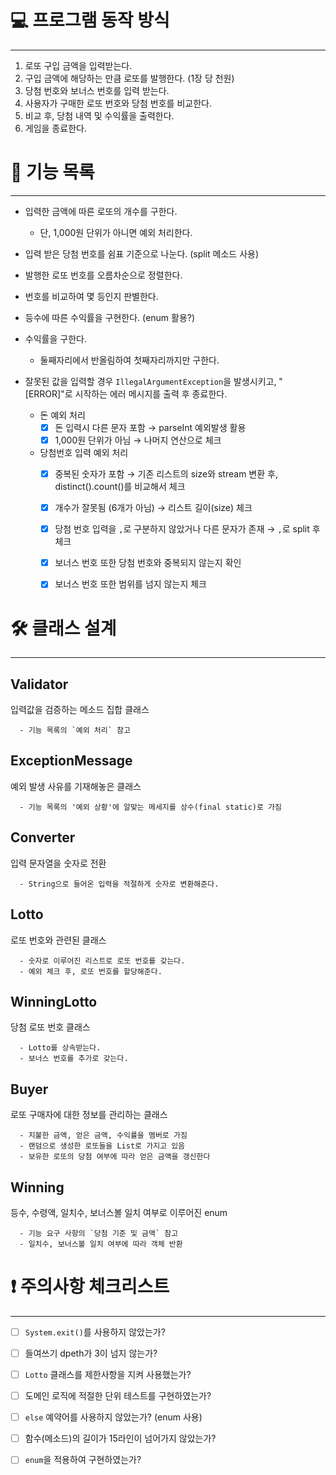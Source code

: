 # 💻 프로그램 동작 방식

---

1. 로또 구입 금액을 입력받는다.
2. 구입 금액에 해당하는 만큼 로또를 발행한다. (1장 당 천원)
3. 당첨 번호와 보너스 번호를 입력 받는다.
4. 사용자가 구매한 로또 번호와 당첨 번호를 비교한다.
5. 비교 후, 당첨 내역 및 수익률을 출력한다.
6. 게임을 종료한다.


# 🧰 기능 목록

---

- 입력한 금액에 따른 로또의 개수를 구한다.
  - 단, 1,000원 단위가 아니면 예외 처리한다.


- 입력 받은 당첨 번호를 쉼표 기준으로 나눈다. (split 메소드 사용)


- 발행한 로또 번호를 오름차순으로 정렬한다.


- 번호를 비교하여 몇 등인지 판별한다.


- 등수에 따른 수익률을 구현한다. (enum 활용?)


- 수익률을 구한다.
  - 둘째자리에서 반올림하여 첫째자리까지만 구한다.


- 잘못된 값을 입력할 경우 `IllegalArgumentException`을 발생시키고, "[ERROR]"로 시작하는 에러 메시지를 출력 후 종료한다.
  - 돈 예외 처리
    - [x] 돈 입력시 다른 문자 포함 → parseInt 예외발생 활용
    - [x] 1,000원 단위가 아님 → 나머지 연산으로 체크
  - 당첨번호 입력 예외 처리
    - [x] 중복된 숫자가 포함 → 기존 리스트의 size와 stream 변환 후, distinct().count()를 비교해서 체크 
    - [x] 개수가 잘못됨 (6개가 아님) → 리스트 길이(size) 체크
    - [x] 당첨 번호 입력을 `,`로 구분하지 않았거나 다른 문자가 존재 → `,`로 split 후 체크
    - [x] 보너스 번호 또한 당첨 번호와 중복되지 않는지 확인
    - [x] 보너스 번호 또한 범위를 넘지 않는지 체크


# 🛠️ 클래스 설계

---

## Validator

입력값을 검증하는 메소드 집합 클래스

```
  - 기능 목록의 `예외 처리` 참고
```

## ExceptionMessage

예외 발생 사유를 기재해놓은 클래스

```
  - 기능 목록의 '예외 상황'에 알맞는 메세지를 상수(final static)로 가짐
```

## Converter

입력 문자열을 숫자로 전환

```
  - String으로 들어온 입력을 적절하게 숫자로 변환해준다.
```

## Lotto

로또 번호와 관련된 클래스

```
  - 숫자로 이루어진 리스트로 로또 번호를 갖는다.
  - 예외 체크 후, 로또 번호를 할당해준다.
```

## WinningLotto

당첨 로또 번호 클래스

```
  - Lotto를 상속받는다.
  - 보너스 번호를 추가로 갖는다.
```

## Buyer

로또 구매자에 대한 정보를 관리하는 클래스

```
  - 지불한 금액, 얻은 금액, 수익률을 멤버로 가짐
  - 랜덤으로 생성한 로또들을 List로 가지고 있음
  - 보유한 로또의 당첨 여부에 따라 얻은 금액을 갱신한다
```

## Winning

등수, 수령액, 일치수, 보너스볼 일치 여부로 이루어진 enum

```
  - 기능 요구 사항의 `당첨 기준 및 금액` 참고
  - 일치수, 보너스볼 일치 여부에 따라 객체 반환
```


# ❗ 주의사항 체크리스트

---

-[ ] `System.exit()`를 사용하지 않았는가?

-[ ] 들여쓰기 dpeth가 3이 넘지 않는가?

-[ ] `Lotto` 클래스를 제한사항을 지켜 사용했는가?

-[ ] 도메인 로직에 적절한 단위 테스트를 구현하였는가?

-[ ] `else` 예약어를 사용하지 않았는가? (enum 사용)

-[ ] 함수(메소드)의 길이가 15라인이 넘어가지 않았는가?

-[ ] `enum`을 적용하여 구현하였는가?